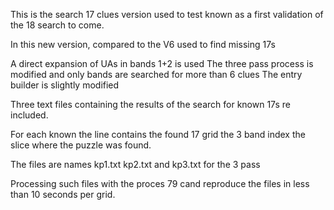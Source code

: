 
This is the search 17 clues version used to test known as a first validation of the 18 search to come.

In this new version, compared to the V6 used to find missing 17s

A direct expansion of UAs in bands 1+2 is used
The three pass process is modified and only bands are searched for more than 6 clues
The entry builder is slightly modified

Three text files containing the results of the search for known 17s re included.

For each known the line contains
the found 17 grid
the 3 band index
the slice where the puzzle was found.

The files are names kp1.txt kp2.txt and kp3.txt for the 3 pass

Processing such files with the proces 79 cand reproduce the files in less than 10 seconds per grid. 


